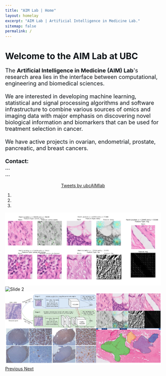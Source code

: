 ```yaml
---
title: "AIM Lab | Home"
layout: homelay
excerpt: "AIM Lab | Artificial Intelligence in Medicine Lab."
sitemap: false
permalink: /
---
```


<div style="margin-top: 15px">
    <div class="container-fluid" style="max-width: 1200px; color: #0f1419;">
        <div class="section">
            <div class="col-sm-8">
                <h1 class="title">
                    <b>Welcome to the AIM Lab at UBC</b>
                </h1>
                <p style="font-size:18px">
                The <b>Artificial Intelligence in Medicine (AIM) Lab</b>'s research area lies in the interface between computational, engineering and biomedical sciences.
                <br><br>
                We are interested in developing machine learning, statistical and signal processing algorithms and software infrastructure to combine various sources of omics and imaging data with major emphasis on discovering novel biological information and biomarkers that can be used for treatment selection in cancer. 
                <br><br>
                We have active projects in ovarian, endometrial, prostate, pancreatic, and breast cancers.
                <br><br>
                <b>Contact:</b><br>...<br>...
                </p>
            </div>
            <div class="col-sm-4">
                <div class='jekyll-twitter-plugin' align="center">
                    <div class="jekyll-twitter-plugin"><a class="twitter-timeline" data-width="350" data-tweet-limit="2" href="https://twitter.com/ABashashati">Tweets by ubcAIMlab</a>
                        <script async="" src="https://platform.twitter.com/widgets.js" charset="utf-8"></script>
                    </div>
                </div>
            </div>
        </div>
    </div>
</div>

<div class ="row" id="carousel-container">
    <div class="col-sm-12">
        <div markdown="0" id="carousel" class="carousel slide" data-ride="carousel" data-interval="8000" data-pause="hover" >
            <!-- Menu -->
            <ol class="carousel-indicators">
                <li data-target="#carousel" data-slide-to="0" class="active"></li>
                <li data-target="#carousel" data-slide-to="1"></li>
                <li data-target="#carousel" data-slide-to="2"></li>
                <!-- <li data-target="#carousel" data-slide-to="4"></li> -->
                <!-- <li data-target="#carousel" data-slide-to="5"></li> -->
                <!-- <li data-target="#carousel" data-slide-to="6"></li> -->
            </ol>
            <div class="carousel-inner" markdown="0">
                <div class="item active">
                    <img src="../img/features.png" alt="Slide 1" />
                </div>
                <div class="item">
                    <img src="../img/gan3.png" alt="Slide 2" />
                </div>
                <div class="item">
                    <img src="../img/slider3.png" alt="Slide 3" />
                </div>
                <!-- <div class="item">
                    <img src="../img/ocp_overview.jpg" alt="Slide 4" />
                </div> -->
                <!-- <div class="item">
                    <img src="../img/ec1_overview.jpg" alt="Slide 5" />
                </div> -->
                <!-- <div class="item">
                    <img src="../img/ec2_overview.jpg" alt="Slide 6" />
                </div>  -->
            </div>
            <a class="left carousel-control" href="#carousel" role="button" data-slide="prev">
                <span class="glyphicon glyphicon-chevron-left" aria-hidden="true"></span>
                <span class="sr-only">Previous</span>
            </a>
            <a class="right carousel-control" href="#carousel" role="button" data-slide="next">
                <span class="glyphicon glyphicon-chevron-right" aria-hidden="true"></span>
                <span class="sr-only">Next</span>
            </a>
        </div>
    </div>
</div>